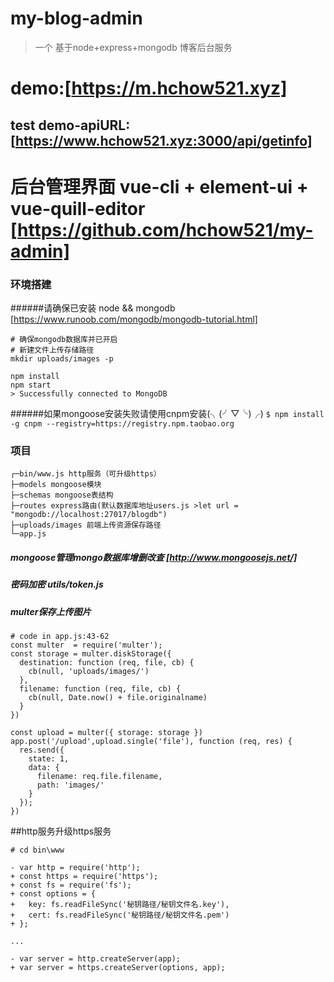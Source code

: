 # my-blog-admin
 
 > 一个 基于node+express+mongodb 博客后台服务
 >
# demo:[https://m.hchow521.xyz]
## test demo-apiURL:[https://www.hchow521.xyz:3000/api/getinfo]
# 后台管理界面 vue-cli + element-ui + vue-quill-editor [https://github.com/hchow521/my-admin]

### 环境搭建
######请确保已安装 node && mongodb [https://www.runoob.com/mongodb/mongodb-tutorial.html]

```
# 确保mongodb数据库并已开启
# 新建文件上传存储路径
mkdir uploads/images -p

npm install
npm start
> Successfully connected to MongoDB
```
######如果mongoose安装失败请使用cnpm安装(╮(╯▽╰)╭)
`$ npm install -g cnpm --registry=https://registry.npm.taobao.org`

### 项目
```
┌─bin/www.js http服务（可升级https）
├─models mongoose模块
├─schemas mongoose表结构
├─routes express路由(默认数据库地址users.js >let url = "mongodb://localhost:27017/blogdb")
├─uploads/images 前端上传资源保存路径
└─app.js
```


##### mongoose管理mongo数据库增删改查 [http://www.mongoosejs.net/]
##### 密码加密 utils/token.js
##### multer保存上传图片
```
# code in app.js:43-62
const multer  = require('multer');
const storage = multer.diskStorage({
  destination: function (req, file, cb) {
    cb(null, 'uploads/images/')
  },
  filename: function (req, file, cb) {
    cb(null, Date.now() + file.originalname)
  }
})

const upload = multer({ storage: storage })
app.post('/upload',upload.single('file'), function (req, res) {
  res.send({
    state: 1,
    data: {
      filename: req.file.filename,
      path: 'images/'
    }
  });
})

```

##http服务升级https服务
```
# cd bin\www

- var http = require('http');
+ const https = require('https');
+ const fs = require('fs');
+ const options = {
+   key: fs.readFileSync('秘钥路径/秘钥文件名.key'),
+   cert: fs.readFileSync('秘钥路径/秘钥文件名.pem')
+ };

...

- var server = http.createServer(app);
+ var server = https.createServer(options, app);
```

